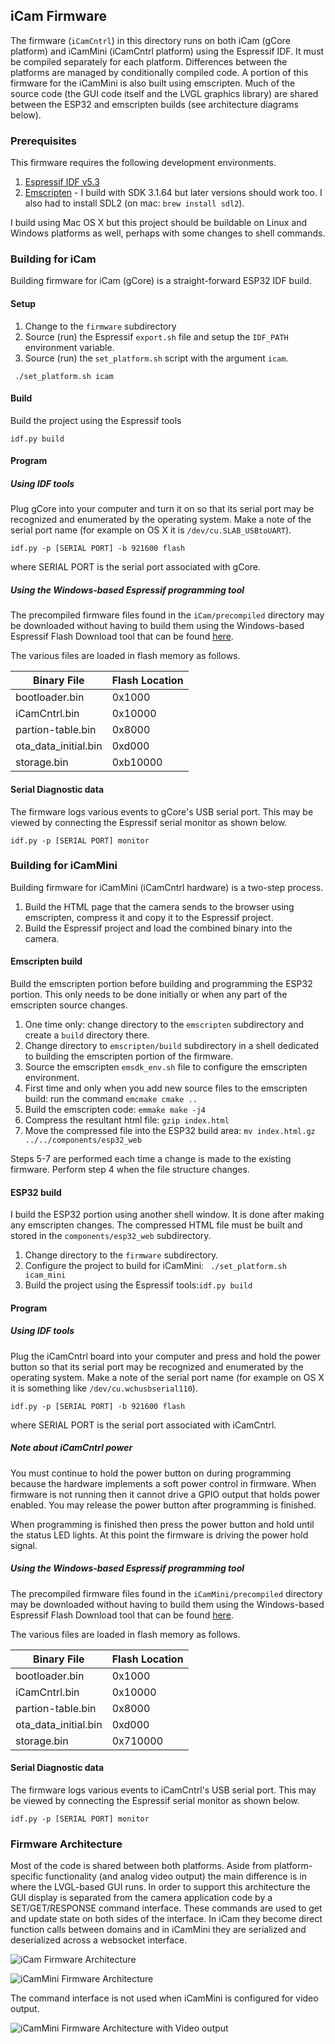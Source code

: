 ## iCam Firmware
The firmware (```iCamCntrl```) in this directory runs on both iCam (gCore platform) and iCamMini (iCamCntrl platform) using the Espressif IDF.  It must be compiled separately for each platform.  Differences between the platforms are managed by conditionally compiled code.  A portion of this firmware for the iCamMini is also built using emscripten.  Much of the source code (the GUI code itself and the LVGL graphics library) are shared between the ESP32 and emscripten builds (see architecture diagrams below).

### Prerequisites
This firmware requires the following development environments.

1. [Espressif IDF v5.3](https://docs.espressif.com/projects/esp-idf/en/release-v5.3/esp32/index.html)
2. [Emscripten](https://emscripten.org/) - I build with SDK 3.1.64 but later versions should work too.  I also had to install SDL2 (on mac: ```brew install sdl2```).

I build using Mac OS X but this project should be buildable on Linux and Windows platforms as well, perhaps with some changes to shell commands.

### Building for iCam
Building firmware for iCam (gCore) is a straight-forward ESP32 IDF build.

#### Setup
1. Change to the ```firmware``` subdirectory
2. Source (run) the Espressif ```export.sh``` file and setup the ```IDF_PATH``` environment variable.
3. Source (run) the ```set_platform.sh``` script with the argument ```icam```.

``` ./set_platform.sh icam```

#### Build
Build the project using the Espressif tools

```idf.py build```

#### Program

##### Using IDF tools
Plug gCore into your computer and turn it on so that its serial port may be recognized and enumerated by the operating system.  Make a note of the serial port name (for example on OS X it is ```/dev/cu.SLAB_USBtoUART```).

```idf.py -p [SERIAL PORT] -b 921600 flash```

where SERIAL PORT is the serial port associated with gCore.

##### Using the Windows-based Espressif programming tool
The precompiled firmware files found in the ```iCam/precompiled``` directory may be downloaded without having to build them using the Windows-based Espressif Flash Download tool that can be found [here](https://www.espressif.com/en/support/download/other-tools).

The various files are loaded in flash memory as follows.

| Binary File | Flash Location |
| --- | --- |
| bootloader.bin | 0x1000 |
| iCamCntrl.bin | 0x10000 |
| partion-table.bin | 0x8000 |
| ota\_data\_initial.bin | 0xd000 |
| storage.bin | 0xb10000 |

#### Serial Diagnostic data

The firmware logs various events to gCore's USB serial port.  This may be viewed by connecting the Espressif serial monitor as shown below.

```idf.py -p [SERIAL PORT] monitor```

### Building for iCamMini
Building firmware for iCamMini (iCamCntrl hardware) is a two-step process.

1. Build the HTML page that the camera sends to the browser using emscripten, compress it and copy it to the Espressif project.
2. Build the Espressif project and load the combined binary into the camera.

#### Emscripten build
Build the emscripten portion before building and programming the ESP32 portion.  This only needs to be done initially or when any part of the emscripten source changes.

1. One time only: change directory to the ```emscripten``` subdirectory and create a ```build``` directory there.
2. Change directory to ```emscripten/build``` subdirectory in a shell dedicated to building the emscripten portion of the firmware.
3. Source the emscripten ```emsdk_env.sh``` file to configure the emscripten environment.
4. First time and only when you add new source files to the emscripten build: run the command ```emcmake cmake ..```
5. Build the emscripten code: ```emmake make -j4```
6. Compress the resultant html file: ```gzip index.html```
7. Move the compressed file into the ESP32 build area: ```mv index.html.gz ../../components/esp32_web```

Steps 5-7 are performed each time a change is made to the existing firmware.  Perform step 4 when the file structure changes.

#### ESP32 build
I build the ESP32 portion using another shell window.  It is done after making any emscripten changes.  The compressed HTML file must be built and stored in the ```components/esp32_web``` subdirectory.

1. Change directory to the ```firmware``` subdirectory.
2. Configure the project to build for iCamMini: ``` ./set_platform.sh icam_mini```
3. Build the project using the Espressif tools:```idf.py build```

#### Program

##### Using IDF tools
Plug the iCamCntrl board into your computer and press and hold the power button so that its serial port may be recognized and enumerated by the operating system.  Make a note of the serial port name (for example on OS X it is something like ```/dev/cu.wchusbserial110```).

```idf.py -p [SERIAL PORT] -b 921600 flash```

where SERIAL PORT is the serial port associated with iCamCntrl.

##### Note about iCamCntrl power
You must continue to hold the power button on during programming because the hardware implements a soft power control in firmware.  When firmware is not running then it cannot drive a GPIO output that holds power enabled.  You may release the power button after programming is finished.

When programming is finished then press the power button and hold until the status LED lights.   At this point the firmware is driving the power hold signal.

##### Using the Windows-based Espressif programming tool
The precompiled firmware files found in the ```iCamMini/precompiled``` directory may be downloaded without having to build them using the Windows-based Espressif Flash Download tool that can be found [here](https://www.espressif.com/en/support/download/other-tools).

The various files are loaded in flash memory as follows.

| Binary File | Flash Location |
| --- | --- |
| bootloader.bin | 0x1000 |
| iCamCntrl.bin | 0x10000 |
| partion-table.bin | 0x8000 |
| ota\_data\_initial.bin | 0xd000 |
| storage.bin | 0x710000 |

#### Serial Diagnostic data

The firmware logs various events to iCamCntrl's USB serial port.  This may be viewed by connecting the Espressif serial monitor as shown below.

```idf.py -p [SERIAL PORT] monitor```

### Firmware Architecture
Most of the code is shared between both platforms.  Aside from platform-specific functionality (and analog video output) the main difference is in where the LVGL-based GUI runs.  In order to support this architecture the GUI display is separated from the camera application code by a SET/GET/RESPONSE command interface.  These commands are used to get and update state on both sides of the interface.  In iCam they become direct function calls between domains and in iCamMini they are serialized and deserialized across a websocket interface.

![iCam Firmware Architecture](pictures/icam_fw_arch.jpg)

![iCamMini Firmware Architecture](pictures/icam_mini_fw_arch.jpg)

The command interface is not used when iCamMini is configured for video output.

![iCamMini Firmware Architecture with Video output](pictures/icam_mini_vid_fw_arch.jpg)

